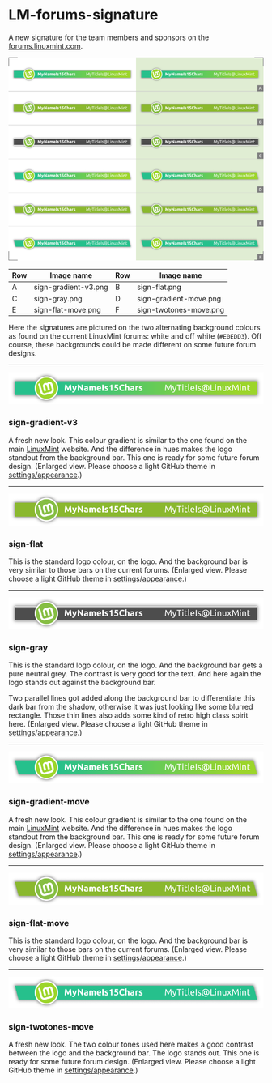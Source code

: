 # LM-forums-signature

A new signature for the team members and sponsors on the [forums.linuxmint.com](https://forums.linuxmint.com).  

![preview](preview.png)


| Row  | Image name | Row  | Image name |
| -------- | ------------------- | -------- | ------------------- |
| A  | sign-gradient-v3.png  | B  | sign-flat.png                    |
| C  | sign-gray.png             | D  | sign-gradient-move.png  |
| E  | sign-flat-move.png     | F  | sign-twotones-move.png |

Here the signatures are pictured on the two alternating background colours as found on the current LinuxMint forums: white and off white (`#E0EDD3`). Off course, these backgrounds could be made different on some future forum designs.

------

![](sign-gradient-v3-2X.png)
### sign-gradient-v3
A fresh new look. This colour gradient is similar to the one found on the main [LinuxMint](https://linuxmint.com/) website. And the difference in hues makes the logo standout from the background bar. This one is ready for some future forum design. (Enlarged view. Please choose a light GitHub theme in [settings/appearance](https://github.com/settings/appearance).)

------

![](sign-flat-2X.png)
### sign-flat
This is the standard logo colour, on the logo. And the background bar is very similar to those bars on the current forums. (Enlarged view. Please choose a light GitHub theme in [settings/appearance](https://github.com/settings/appearance).)

------

![](sign-gray-2X.png)
### sign-gray
This is the standard logo colour, on the logo. And the background bar gets a pure neutral grey. The contrast is very good for the text. And here again the logo stands out against the background bar.

Two parallel lines got added along the background bar to differentiate this dark bar from the shadow, otherwise it was just looking like some blurred rectangle. Those thin lines also adds some kind of retro high class spirit here. (Enlarged view. Please choose a light GitHub theme in [settings/appearance](https://github.com/settings/appearance).)

------

![](sign-gradient-move-2X.png)
### sign-gradient-move
A fresh new look. This colour gradient is similar to the one found on the main [LinuxMint](https://linuxmint.com/) website. And the difference in hues makes the logo standout from the background bar. This one is ready for some future forum design. (Enlarged view. Please choose a light GitHub theme in [settings/appearance](https://github.com/settings/appearance).)

------

![](sign-flat-move-2X.png)
### sign-flat-move
This is the standard logo colour, on the logo. And the background bar is very similar to those bars on the current forums. (Enlarged view. Please choose a light GitHub theme in [settings/appearance](https://github.com/settings/appearance).)

------

![](sign-twotones-move-2X.png)
### sign-twotones-move
A fresh new look. The two  colour tones used here makes a good contrast between the logo and the background bar. The logo stands out. This one is ready for some future forum design. (Enlarged view. Please choose a light GitHub theme in [settings/appearance](https://github.com/settings/appearance).)